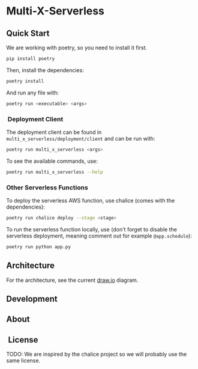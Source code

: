 # Multi-X-Serverless

## Quick Start

We are working with poetry, so you need to install it first.

```bash
pip install poetry
```

Then, install the dependencies:

```bash
poetry install
```

And run any file with:

```bash
poetry run <executable> <args>
```

###  Deployment Client

The deployment client can be found in `multi_x_serverless/deployment/client` and can be run with:

```bash
poetry run multi_x_serverless <args>
```

To see the available commands, use:

```bash
poetry run multi_x_serverless --help
```

### Other Serverless Functions

To deploy the serverless AWS function, use chalice (comes with the dependencies):

```bash
poetry run chalice deploy --stage <stage>
```

To run the serverless function locally, use (don't forget to disable the serverless deployment, meaning comment out for example `@app.schedule`):

```bash
poetry run python app.py
```

## Architecture

For the architecture, see the current [draw.io](https://app.diagrams.net/#G1rql5LiXzNiWIzN1-zJmqYMQYyUwjmrOq) diagram.

## Development

## About

##  License

TODO: We are inspired by the chalice project so we will probably use the same license.
